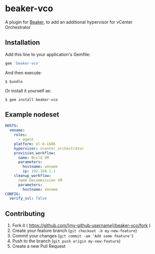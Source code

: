 # beaker-vco

A plugin for [Beaker](https://github.com/puppetlabs/beaker), to add an additional hypervisor for vCenter Orchestrator

## Installation

Add this line to your application's Gemfile:

```ruby
gem 'beaker-vco'
```

And then execute:

    $ bundle

Or install it yourself as:

    $ gem install beaker-vco

## Example nodeset

```yaml
HOSTS:
  vmname:
    roles:
      - agent
    platform: el-6-i686
    hypervisor: vcenter_orchestrator
    provision_workflow:
      name: Build VM
      parameters:
        hostname: vmname
        ip: 192.168.1.1
    cleanup_workflow:
      name Decommission VM
      parameters:
        hostname: vmname
CONFIG:
  verify_ssl: false
```

## Contributing

1. Fork it ( https://github.com/[my-github-username]/beaker-vco/fork )
2. Create your feature branch (`git checkout -b my-new-feature`)
3. Commit your changes (`git commit -am 'Add some feature'`)
4. Push to the branch (`git push origin my-new-feature`)
5. Create a new Pull Request
